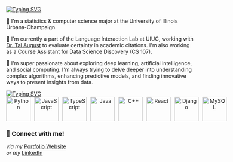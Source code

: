 <a href="https://git.io/typing-svg">
  <img 
    src="https://readme-typing-svg.demolab.com/?lines=hi,+i'm+sneha+%3A%29&color=FFFFFF&font=Fira+Code" 
    alt="Typing SVG" 
    style="display: block; margin: 0 auto;" 
  />
</a>

🧡 I'm a statistics & computer science major at the University of Illinois Urbana-Champaign.

💙 I'm currently a part of the Language Interaction Lab at UIUC, working with [Dr. Tal August](https://talaugust.github.io/) to evaluate certainty in academic citations. I'm also working as a Course Assistant for Data Science Discovery (CS 107). 

💭 I'm super passionate about exploring deep learning, artificial intelligence, and social computing. I'm always trying to delve deeper into understanding complex algorithms, enhancing predictive models, and finding innovative ways to present insights from data.

<a href="https://git.io/typing-svg">
  <img 
    src="https://readme-typing-svg.demolab.com/?lines=my+fav+tech+!+&color=FFFFFF&font=Fira+Code" 
    alt="Typing SVG" 
    style="display: block; margin: 0 auto;" 
  />
</a>

<div align="center">
  <div style="display: flex; align-items: flex-start; gap: 10px;">
    <a href="https://docs.python.org/3/" target="_blank" title="Python Documentation">
      <img src="https://techstack-generator.vercel.app/python-icon.svg" alt="Python" width="65" height="65" />
    </a>
    <a href="https://developer.mozilla.org/en-US/docs/Web/JavaScript" target="_blank" title="JavaScript Documentation">
      <img src="https://techstack-generator.vercel.app/js-icon.svg" alt="JavaScript" width="65" height="65" />
    </a>
    <a href="https://www.typescriptlang.org/docs/" target="_blank" title="TypeScript Documentation">
      <img src="https://techstack-generator.vercel.app/ts-icon.svg" alt="TypeScript" width="65" height="65" />
    </a>
    <a href="https://docs.oracle.com/en/java/" target="_blank" title="Java Documentation">
      <img src="https://techstack-generator.vercel.app/java-icon.svg" alt="Java" width="65" height="65" />
    </a>
    <a href="https://en.cppreference.com/w/" target="_blank" title="C++ Documentation">
      <img src="https://techstack-generator.vercel.app/cpp-icon.svg" alt="C++" width="65" height="65" />
    </a>
    <a href="https://reactjs.org/docs/getting-started.html" target="_blank" title="React Documentation">
      <img src="https://techstack-generator.vercel.app/react-icon.svg" alt="React" width="65" height="65" />
    </a>
    <a href="https://docs.djangoproject.com/en/stable/" target="_blank" title="Django Documentation">
      <img src="https://techstack-generator.vercel.app/django-icon.svg" alt="Django" width="65" height="65" />
    </a>
    <a href="https://dev.mysql.com/doc/" target="_blank" title="MySQL Documentation">
      <img src="https://techstack-generator.vercel.app/mysql-icon.svg" alt="MySQL" width="65" height="65" />
    </a>
  </div>
</div>




### 🔗 Connect with me!
*via my* [Portfolio Website](http://snehasund.github.io)
<br>
*or my* [LinkedIn](https://linkedin.com/in/sneha-sundar26)
<br>
<!--
**snehasund/snehasund** is a ✨ _special_ ✨ repository because its `README.md` (this file) appears on your GitHub profile.

Here are some ideas to get you started:

- 🔭 I’m currently working on ...
- 🌱 I’m currently learning ...
- 👯 I’m looking to collaborate on ...
- 🤔 I’m looking for help with ...
- 💬 Ask me about ...
- 📫 How to reach me: ...
- 😄 Pronouns: ...
- ⚡ Fun fact: ...
-->
